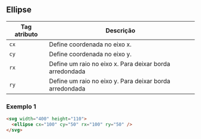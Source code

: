 ## Ellipse

|Tag atributo|Descrição 
|-|-
|`cx`| Define coordenada no eixo x.
|`cy`| Define coordenada no eixo y.
|`rx`| Define um raio no eixo x. Para deixar borda arredondada
|`ry`| Define um raio no eixo y. Para deixar borda arredondada

### Exemplo 1

```HTML
<svg width="400" height="110">
  <ellipse cx="100" cy="50" rx="100" ry="50" />
</svg>
```
